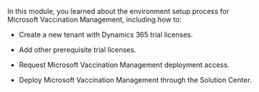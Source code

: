 In this module, you learned about the environment setup process for Microsoft Vaccination Management, including how to:

-   Create a new tenant with Dynamics 365 trial licenses.

-   Add other prerequisite trial licenses.

-   Request Microsoft Vaccination Management deployment access.

-   Deploy Microsoft Vaccination Management through the Solution Center.
